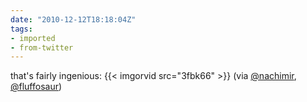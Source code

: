 ```yaml
---
date: "2010-12-12T18:18:04Z"
tags:
- imported
- from-twitter
---
```

that's fairly ingenious: {{< imgorvid src="3fbk66" >}} \(via [@nachimir](https://twitter.com/nachimir), [@fluffosaur](https://twitter.com/fluffosaur)\)
